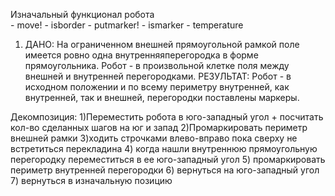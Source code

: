Изначальный функционал робота    
    - move!
    - isborder
    - putmarker!
    - ismarker
    - temperature

1. ДАНО: На ограниченном внешней прямоугольной рамкой поле имеется ровно одна внутренняяперегородка в форме прямоугольника. Робот - в произвольной клетке поля между внешней и внутренней перегородками.
РЕЗУЛЬТАТ: Робот - в исходном положении и по всему периметру внутренней, как внутренней, так и внешней, перегородки поставлены маркеры.

Декомпозиция:
1)Переместить робота в юго-западный угол + посчитать кол-во сделанных шагов на юг и запад
2)Промаркировать периметр внешней рамки
3)ходить строчками влево-вправо пока сверху не встретиться перекладина 
4) когда нашли внутреннюю прямоугольную перегородку переместиться в ее юго-западный угол
5) промаркировать периметр внутренней перегородки
6) вернуться на юго-западный угол
7) вернуться в изначальную позицию

